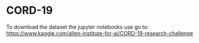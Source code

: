 # CORD-19

To download the dataset the jupyter notebooks use go to: https://www.kaggle.com/allen-institute-for-ai/CORD-19-research-challenge 

